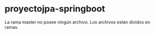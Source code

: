 # proyectojpa-springboot

La rama master no posee ningún archivo. Los archivos están dividos en ramas.
